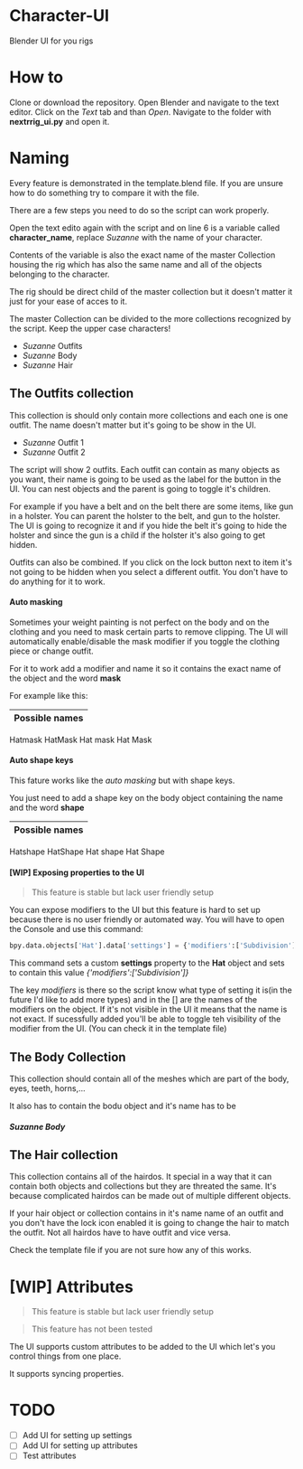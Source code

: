 # Character-UI
Blender UI for you rigs

# How to 

Clone or download the repository. Open Blender and navigate to the text editor. Click on the *Text* tab and than *Open*. Navigate to the folder with 
**nextrrig_ui.py** and open it. 

# Naming

Every feature is demonstrated in the template.blend file. If you are unsure how to do something try to compare it with the file.

There are a few steps you need to do so the script can work properly.

Open the text edito again with the script and on line 6 is a variable called **character_name**, replace *Suzanne* with the name of your character.

Contents of the variable is also the exact name of the master Collection housing the rig which has also the same name and all of the objects belonging to the character.

The rig should be direct child of the master collection but it doesn't matter it just for your ease of acces to it.

The master Collection can be divided to the more collections recognized by the script. Keep the upper case characters!

 - *Suzanne* Outfits
 - *Suzanne* Body
 - *Suzanne* Hair

## The Outfits collection

This collection is should only contain more collections and each one is one outfit.
The name doesn't matter but it's going to be show in the UI. 
- *Suzanne* Outfit 1
- *Suzanne* Outfit 2

The script will show 2 outfits. 
Each outfit can contain as many objects as you want, their name is going to be used as the label for the button in the UI.
You can nest objects and the parent is going to toggle it's children.

For example if you have a belt and on the belt there are some items, like gun in a holster. You can parent the holster to the belt, and gun to the holster. The UI is going to recognize it and if you hide the belt it's going to hide the holster and since the gun is a child if the holster it's also going to get hidden. 

Outfits can also be combined. If you click on the lock button next to item it's not going to be hidden when you select a different outfit. You don't have to do anything for it to work.

#### Auto masking

Sometimes your weight painting is not perfect on the body and on the clothing and you need to mask certain parts to remove clipping. The UI will automatically enable/disable the mask modifier if you toggle the clothing piece or change outfit.

For it to work add a modifier and name it so it contains the exact name of the object and the word **mask**

For example like this:

Possible names|
---|
Hatmask
HatMask
Hat mask
Hat Mask

#### Auto shape keys

This fature works like the *auto masking* but with shape keys.

You just need to add a shape key on the body object containing the name and the word **shape**

Possible names|
---|
Hatshape
HatShape
Hat shape
Hat Shape

    
#### [WIP] Exposing properties to the UI

> This feature is stable but lack user friendly setup

You can expose modifiers to the UI but this feature is hard to set up because there is no user friendly or automated way.
You will have to open the Console and use this command:

```python
bpy.data.objects['Hat'].data['settings'] = {'modifiers':['Subdivision']}
```

This command sets a custom **settings** property to the **Hat** object and sets to contain this value *{'modifiers':['Subdivision']}*

The key *modifiers* is there so the script know what type of setting it is(in the future I'd like to add more types) and in the [] are the names of the modifiers on the object. If it's not visible in the UI it means that the name is not exact. If sucessfully added you'll be able to toggle teh visibility of the modifier from the UI. (You can check it in the template file)

## The Body Collection

This collection should contain all of the meshes which are part of the body, eyes, teeth, horns,...

It also has to contain the bodu object and it's name has to be 

##### *Suzanne* Body

## The Hair collection

This collection contains all of the hairdos. It special in a way that it can contain both objects and collections but they are threated the same. It's because complicated hairdos can be made out of multiple different objects.

If your hair object or collection contains in it's name name of an outfit and you don't have the lock icon enabled it is going to change the hair to match the outfit. Not all hairdos have to have outfit and vice versa.

Check the template file if you are not sure how any of this works.


# [WIP] Attributes


> This feature is stable but lack user friendly setup

> This feature has not been tested

The UI supports custom attributes to be added to the UI which let's you control things from one place.

It supports syncing properties.


# TODO

- [ ] Add UI for setting up settings
- [ ] Add UI for setting up attributes
- [ ] Test attributes 